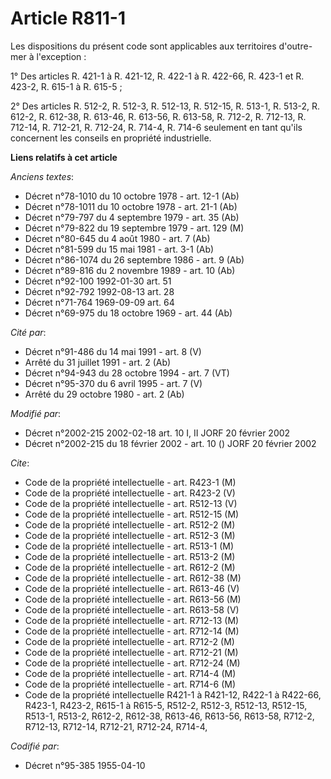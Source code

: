 # Article R811-1

Les dispositions du présent code sont applicables aux territoires d'outre-mer à l'exception :

1° Des articles R. 421-1 à R. 421-12, R. 422-1 à R. 422-66, R. 423-1 et R. 423-2, R. 615-1 à R. 615-5 ;

2° Des articles R. 512-2, R. 512-3, R. 512-13, R. 512-15, R. 513-1, R. 513-2, R. 612-2, R. 612-38, R. 613-46, R. 613-56, R.
613-58, R. 712-2, R. 712-13, R. 712-14, R. 712-21, R. 712-24, R. 714-4, R. 714-6 seulement en tant qu'ils concernent les
conseils en propriété industrielle.

**Liens relatifs à cet article**

_Anciens textes_:

  - Décret n°78-1010 du 10 octobre 1978 - art. 12-1 (Ab)
  - Décret n°78-1011 du 10 octobre 1978 - art. 21-1 (Ab)
  - Décret n°79-797 du 4 septembre 1979 - art. 35 (Ab)
  - Décret n°79-822 du 19 septembre 1979 - art. 129 (M)
  - Décret n°80-645 du 4 août 1980 - art. 7 (Ab)
  - Décret n°81-599 du 15 mai 1981 - art. 3-1 (Ab)
  - Décret n°86-1074 du 26 septembre 1986 - art. 9 (Ab)
  - Décret n°89-816 du 2 novembre 1989 - art. 10 (Ab)
  - Décret n°92-100 1992-01-30 art. 51
  - Décret n°92-792 1992-08-13 art. 28
  - Décret n°71-764 1969-09-09 art. 64
  - Décret n°69-975 du 18 octobre 1969 - art. 44 (Ab)

_Cité par_:

  - Décret n°91-486 du 14 mai 1991 - art. 8 (V)
  - Arrêté du 31 juillet 1991 - art. 2 (Ab)
  - Décret n°94-943 du 28 octobre 1994 - art. 7 (VT)
  - Décret n°95-370 du 6 avril 1995 - art. 7 (V)
  - Arrêté du 29 octobre 1980 - art. 2 (Ab)

_Modifié par_:

  - Décret n°2002-215 2002-02-18 art. 10 I, II JORF 20 février 2002
  - Décret n°2002-215 du 18 février 2002 - art. 10 () JORF 20 février 2002

_Cite_:

  - Code de la propriété intellectuelle - art. R423-1 (M)
  - Code de la propriété intellectuelle - art. R423-2 (V)
  - Code de la propriété intellectuelle - art. R512-13 (V)
  - Code de la propriété intellectuelle - art. R512-15 (M)
  - Code de la propriété intellectuelle - art. R512-2 (M)
  - Code de la propriété intellectuelle - art. R512-3 (M)
  - Code de la propriété intellectuelle - art. R513-1 (M)
  - Code de la propriété intellectuelle - art. R513-2 (M)
  - Code de la propriété intellectuelle - art. R612-2 (M)
  - Code de la propriété intellectuelle - art. R612-38 (M)
  - Code de la propriété intellectuelle - art. R613-46 (V)
  - Code de la propriété intellectuelle - art. R613-56 (M)
  - Code de la propriété intellectuelle - art. R613-58 (V)
  - Code de la propriété intellectuelle - art. R712-13 (M)
  - Code de la propriété intellectuelle - art. R712-14 (M)
  - Code de la propriété intellectuelle - art. R712-2 (M)
  - Code de la propriété intellectuelle - art. R712-21 (M)
  - Code de la propriété intellectuelle - art. R712-24 (M)
  - Code de la propriété intellectuelle - art. R714-4 (M)
  - Code de la propriété intellectuelle - art. R714-6 (M)
  - Code de la propriété intellectuelle R421-1 à R421-12, R422-1 à R422-66, R423-1, R423-2, R615-1 à R615-5, R512-2, R512-3, R512-13, R512-15, R513-1, R513-2, R612-2, R612-38, R613-46, R613-56, R613-58, R712-2, R712-13, R712-14, R712-21, R712-24, R714-4,

_Codifié par_:

  - Décret n°95-385 1955-04-10
